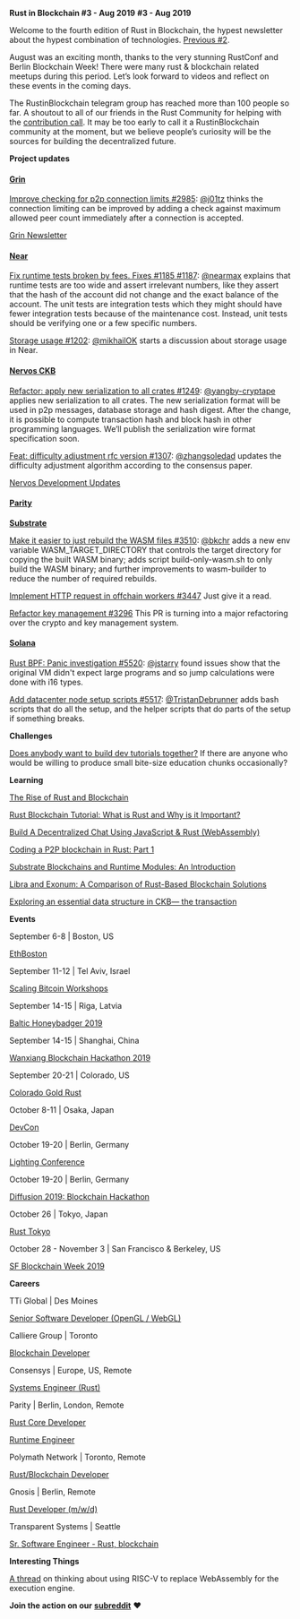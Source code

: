 **Rust in Blockchain #3 - Aug 2019**
**#3 - Aug 2019**

Welcome to the fourth edition of Rust in Blockchain, the hypest newsletter about the hypest combination of technologies. [Previous #2](https://rustinblockchain.org/2019/08/01/rust-in-blockchain-2-july-2019/).

August was an exciting month, thanks to the very stunning RustConf and Berlin Blockchain Week! There were many rust & blockchain related meetups during this period. Let’s look forward to videos and reflect on these events in the coming days.

The RustinBlockchain telegram group has reached more than 100 people so far. A shoutout to all of our friends in the Rust Community for helping with the [contribution call](https://twitter.com/Argorak/status/1159017633817255936). It may be too early to call it a RustinBlockchain community at the moment, but we believe people’s curiosity will be the sources for building the decentralized future.


**Project updates**

#### [**Grin**](https://github.com/mimblewimble/grin)

[Improve checking for p2p connection limits #2985](https://github.com/mimblewimble/grin/pull/2985): [@j01tz](https://github.com/j01tz) thinks the connection limiting can be improved by adding a check against maximum allowed peer count immediately after a connection is accepted.

[Grin Newsletter](https://grinnews.substack.com/)

#### [**Near**](https://github.com/nearprotocol/nearcore)

[Fix runtime tests broken by fees. Fixes #1185 #1187](https://github.com/nearprotocol/nearcore/pull/1187): [@nearmax](https://github.com/nearmax) explains that runtime tests are too wide and assert irrelevant numbers, like they assert that the hash of the account did not change and the exact balance of the account. The unit tests are integration tests which they might should have fewer integration tests because of the maintenance cost. Instead, unit tests should be verifying one or a few specific numbers.

[Storage usage #1202](https://github.com/nearprotocol/nearcore/pull/1202): [@mikhailOK](https://github.com/mikhailOK) starts a discussion about storage usage in Near.

#### [**Nervos CKB**](https://github.com/nervosnetwork/ckb)

[Refactor: apply new serialization to all crates #1249](https://github.com/nervosnetwork/ckb/pull/1249): [@yangby-cryptape](https://github.com/yangby-cryptape) applies new serialization to all crates. The new serialization format will be used in p2p messages, database storage and hash digest. After the change, it is possible to compute transaction hash and block hash in other programming languages. We’ll publish the serialization wire format specification soon.

[Feat: difficulty adjustment rfc version #1307](https://github.com/nervosnetwork/ckb/pull/1307): [@zhangsoledad](https://github.com/zhangsoledad) updates the difficulty adjustment algorithm according to the consensus paper.

[Nervos Development Updates](https://medium.com/nervosnetwork/tagged/development-updates)

#### [**Parity** ](https://github.com/paritytech)

[**Substrate**](https://github.com/paritytech/substrate)

[Make it easier to just rebuild the WASM files #3510](https://github.com/paritytech/substrate/pull/3510): [@bkchr](https://github.com/bkchr) adds a new env variable WASM_TARGET_DIRECTORY that controls the target directory for copying the built WASM binary; adds script build-only-wasm.sh to only build the WASM binary; and further improvements to wasm-builder to reduce the number of required rebuilds.

[Implement HTTP request in offchain workers #3447](https://github.com/paritytech/substrate/pull/3447) Just give it a read.

[Refactor key management #3296](https://github.com/paritytech/substrate/pull/3296) This PR is turning into a major refactoring over the crypto and key management system.

#### [**Solana**](https://github.com/solana-labs/solana)

[Rust BPF: Panic investigation #5520](https://github.com/solana-labs/solana/issues/5520): [@jstarry](https://github.com/jstarry) found issues show that the original VM didn't expect large programs and so jump calculations were done with i16 types.

[Add datacenter node setup scripts #5517](https://github.com/solana-labs/solana/pull/5517): [@TristanDebrunner](https://github.com/TristanDebrunner) adds bash scripts that do all the setup, and the helper scripts that do parts of the setup if something breaks.


**Challenges**

[Does anybody want to build dev tutorials together?](https://github.com/rust-in-blockchain/Community-Project/issues/1#issuecomment-526813060) If there are anyone who would be willing to produce small bite-size education chunks occasionally?


**Learning**

[The Rise of Rust and Blockchain](https://domsteil.com/2019/08/08/rust-and-blockchain/)

[Rust Blockchain Tutorial: What is Rust and Why is it Important?](https://freestartupkits.com/articles/technology/cryptocurrency-news-and-tips/ultimate-rust-blockchain-tutorial/)

[Build A Decentralized Chat Using JavaScript & Rust (WebAssembly)](https://medium.com/perlin-network/build-a-decentralized-chat-using-javascript-rust-webassembly-c775f8484b52)

[Coding a P2P blockchain in Rust: Part 1](https://medium.com/@prabhueshwarla/coding-a-p2p-blockchain-in-rust-part-1-2ecc8f6005ea)

[Substrate Blockchains and Runtime Modules: An Introduction](https://medium.com/better-programming/substrate-blockchains-and-runtime-modules-an-introduction-866851b550b9)

[Libra and Exonum: A Comparison of Rust-Based Blockchain Solutions](https://medium.com/meetbitfury/libra-and-exonum-a-comparison-of-rust-based-blockchain-solutions-6963a7f4a81d)

[Exploring an essential data structure in CKB— the transaction](https://medium.com/nervosnetwork/exploring-an-essential-data-structure-in-ckb-the-transaction-a1ca8fcbfbda)


**Events**

September 6-8 | Boston, US

[EthBoston](https://eth.boston/)

September 11-12 | Tel Aviv, Israel

[Scaling Bitcoin Workshops](https://scalingbitcoin.org/)

September 14-15 | Riga, Latvia

[Baltic Honeybadger 2019](https://bh2019.hodlhodl.com/)

September 14-15 | Shanghai, China

[Wanxiang Blockchain Hackathon 2019](http://www.blockchainlabs.org/week2019/hackathon_en.html)

September 20-21 | Colorado, US

[Colorado Gold Rust](https://www.cogoldrust.com/)

October 8-11 | Osaka, Japan

[DevCon](https://devcon.org/)

October 19-20 | Berlin, Germany

[Lighting Conference](https://www.thelightningconference.com/)

October 19-20 | Berlin, Germany

[Diffusion 2019: Blockchain Hackathon](https://diffusion.events/)

October 26 | Tokyo, Japan

[Rust Tokyo](https://rust.tokyo/)

October 28 - November 3 | San Francisco & Berkeley, US

[SF Blockchain Week 2019](https://sfblockchainweek.io/)

**Careers**

TTi Global | Des Moines

[Senior Software Developer (OpenGL / WebGL)](https://webassemblyjobs.com/jobs/senior-software-developer-opengl-webgl)

Calliere Group | Toronto

[Blockchain Developer](https://www.glassdoor.ca/job-listing/blockchain-developer-calliere-group-JV_IC2281069_KO0,20_KE21,35.htm?jl=2850712010)

Consensys | Europe, US, Remote

[Systems Engineer (Rust)](https://consensys.net/open-roles/1792013/)

Parity | Berlin, London, Remote

[Rust Core Developer](https://www.parity.io/jobs/#berlin-rust-core-developer)

[Runtime Engineer](https://www.parity.io/jobs/#berlin-blockchain-runtime-engineer)

Polymath Network | Toronto, Remote

[Rust/Blockchain Developer](https://angel.co/company/polymath-network/jobs/584822-rust-blockchain-developer)

Gnosis | Berlin, Remote

[Rust Developer (m/w/d)](https://stackoverflow.com/jobs/282822/rust-developer-m-w-d-gnosis-service-gmbh)

Transparent Systems | Seattle

[Sr. Software Engineer - Rust, blockchain](https://jobs.lever.co/transparentsystems/dbb1afb4-0686-47bd-946a-e8bd70c755fa)


**Interesting Things**

[A thread](https://twitter.com/sorpaas/status/1153410902500270084) on thinking about using RISC-V to replace WebAssembly for the execution engine.


**Join the action on our** [**subreddit**](https://www.reddit.com/r/RustInBlockchain/) **❤️**
